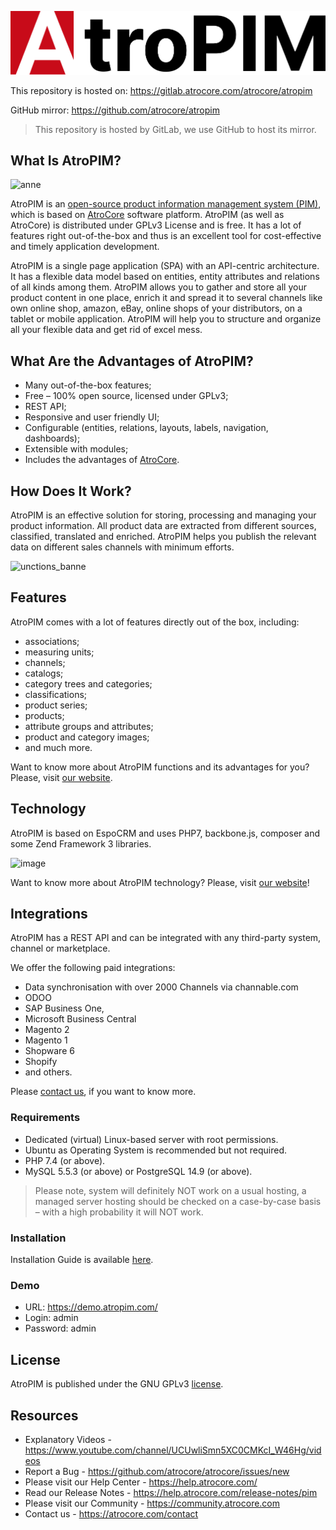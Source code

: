 ![Logo](_assets/atropim-logo.svg)

This repository is hosted on: https://gitlab.atrocore.com/atrocore/atropim

GitHub mirror: https://github.com/atrocore/atropim

> This repository is hosted by GitLab, we use GitHub to host its mirror. 


## What Is AtroPIM?

![anne](_assets/atropim-banner.png)

AtroPIM is an [open-source product information management system (PIM)](https://atropim.com), which is based on [AtroCore](https://github.com/atrocore/atrocore) software platform. AtroPIM (as well as AtroCore) is distributed under GPLv3 License and is free. It has a lot of features right out-of-the-box and thus is an excellent tool for cost-effective and timely application development.

AtroPIM is a single page application (SPA) with an API-centric architecture. It has a flexible data model based on entities, entity attributes and relations of all kinds among them. AtroPIM allows you to gather and store all your product content in one place, enrich it and spread it to several channels like own online shop, amazon, eBay, online shops of your distributors, on a tablet or mobile application. AtroPIM will help you to structure and organize all your flexible data and get rid of excel mess. 

## What Are the Advantages of AtroPIM?

- Many out-of-the-box features;
- Free – 100% open source, licensed under GPLv3;
- REST API;
- Responsive and user friendly UI;
- Configurable (entities, relations, layouts, labels, navigation, dashboards);
- Extensible with modules;
- Includes the advantages of [AtroCore](https://github.com/atrocore/atrocore).

## How Does It Work?

AtroPIM is an effective solution for storing, processing and managing your product information. All product data are extracted from different sources, classified, translated and enriched. AtroPIM helps you publish the relevant data on different sales channels with minimum efforts. 

![unctions_banne](_assets/how_it_works_scheme__en.png)

## Features

AtroPIM comes with a lot of features directly out of the box, including:

- associations;
- measuring units;
- channels;
- catalogs;
- category trees and categories;
- classifications;
- product series;
- products;
- attribute groups and attributes;
- product and category images;  
- and much more.

Want to know more about AtroPIM functions and its advantages for you? Please, visit [our website](http://atropim.com).

## Technology

AtroPIM is based on EspoCRM and uses PHP7, backbone.js, composer and some Zend Framework 3 libraries.

![image](https://github.com/atrocore/atropim/assets/33658481/d6fa31af-54fe-48a8-80bb-f8d05572b765)

Want to know more about AtroPIM technology? Please, visit [our website](http://atropim.com/technology)!

## Integrations

AtroPIM has a REST API and can be integrated with any third-party system, channel or marketplace. 

We offer the following paid integrations:

- Data synchronisation with over 2000 Channels via channable.com
- ODOO
- SAP Business One,
- Microsoft Business Central
- Magento 2
- Magento 1
- Shopware 6
- Shopify
- and others.

Please [contact us](https://atropim.com/contact), if you want to know more.


### Requirements

* Dedicated (virtual) Linux-based server with root permissions. 
* Ubuntu as Operating System is recommended but not required.
* PHP 7.4 (or above).
* MySQL 5.5.3 (or above) or PostgreSQL 14.9 (or above).

> Please note, system will definitely NOT work on a usual hosting, a managed server hosting should be checked on a case-by-case basis – with a high probability it will NOT work.

### Installation

Installation Guide is available [here](https://help.atrocore.com/installation-and-maintenance/installation).

### Demo
- URL: https://demo.atropim.com/
- Login: admin
- Password: admin
     
## License

AtroPIM is published under the GNU GPLv3 [license](LICENSE.txt).

## Resources

- Explanatory Videos - https://www.youtube.com/channel/UCUwliSmn5XC0CMKcI_W46Hg/videos
- Report a Bug - https://github.com/atrocore/atrocore/issues/new
- Please visit our Help Center - https://help.atrocore.com/
- Read our Release Notes - https://help.atrocore.com/release-notes/pim
- Please visit our Community - https://community.atrocore.com
- Сontact us - https://atrocore.com/contact
